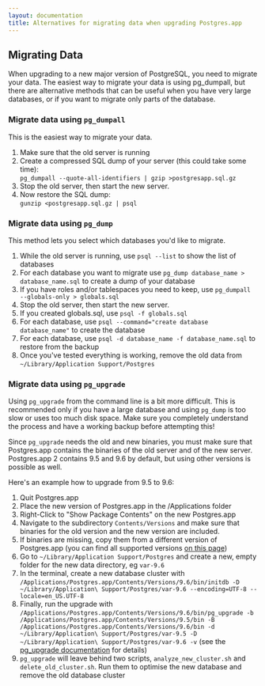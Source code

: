 ```yaml
---
layout: documentation
title: Alternatives for migrating data when upgrading Postgres.app
---
```


## Migrating Data

When upgrading to a new major version of PostgreSQL, you need to migrate your data.
The easiest way to migrate your data is using pg_dumpall,
but there are alternative methods that can be useful
when you have very large databases,
or if you want to migrate only parts of the database.

### Migrate data using `pg_dumpall`

This is the easiest way to migrate your data. 

1.	Make sure that the old server is running
1.	Create a compressed SQL dump of your server (this could take some time):<br>
	`pg_dumpall --quote-all-identifiers | gzip >postgresapp.sql.gz`
1.  Stop the old server, then start the new server.
1.	Now restore the SQL dump:<br>
	`gunzip <postgresapp.sql.gz | psql`

### Migrate data using `pg_dump`

This method lets you select which databases you'd like to migrate.

1. While the old server is running, use `psql --list` to show the list of databases
1. For each database you want to migrate use `pg_dump database_name > database_name.sql` to create a dump of your database
1. If you have roles and/or tablespaces you need to keep, use `pg_dumpall --globals-only > globals.sql`
1. Stop the old server, then start the new server.
1. If you created globals.sql, use `psql -f globals.sql`
1. For each database, use `psql --command="create database database_name"` to create the database
1. For each database, use `psql -d database_name -f database_name.sql` to restore from the backup
1. Once you've tested everything is working, remove the old data from `~/Library/Application Support/Postgres`


### Migrate data using `pg_upgrade`

Using `pg_upgrade` from the command line is a bit more difficult.
This is recommended only if you have a large database and using `pg_dump` is too slow or uses too much disk space.
Make sure you completely understand the process and have a working backup before attempting this!

Since `pg_upgrade` needs the old and new binaries, you must make sure that Postgres.app contains the binaries of the old server and of the new server.
Postgres.app 2 contains 9.5 and 9.6 by default, but using other versions is possible as well.

Here's an example how to upgrade from 9.5 to 9.6:

1. Quit Postgres.app
2. Place the new version of Postgres.app in the /Applications folder
3. Right-Click to "Show Package Contents" on the new Postgres.app
4. Navigate to the subdirectory `Contents/Versions` and make sure that binaries for the old version and the new version are included.
5. If binaries are missing, copy them from a different version of Postgres.app (you can find all supported versions [on this page](all-versions.html))
6. Go to `~/Library/Application Support/Postgres` and create a new, empty folder for the new data directory, eg `var-9.6`
7. In the terminal, create a new database cluster with `/Applications/Postgres.app/Contents/Versions/9.6/bin/initdb -D ~/Library/Application\ Support/Postgres/var-9.6 --encoding=UTF-8 --locale=en_US.UTF-8`
8. Finally, run the upgrade with `/Applications/Postgres.app/Contents/Versions/9.6/bin/pg_upgrade -b /Applications/Postgres.app/Contents/Versions/9.5/bin -B /Applications/Postgres.app/Contents/Versions/9.6/bin -d ~/Library/Application\ Support/Postgres/var-9.5 -D ~/Library/Application\ Support/Postgres/var-9.6 -v` (see the [pg_upgrade documentation](http://www.postgresql.org/docs/current/static/pgupgrade.html) for details)
9. `pg_upgrade` will leave behind two scripts, `analyze_new_cluster.sh` and `delete_old_cluster.sh`. Run them to optimise the new database and remove the old database cluster
